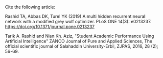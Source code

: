 

Cite the following article:

Rashid TA, Abbas DK, Turel YK (2019) A multi hidden recurrent neural network with a modified grey wolf optimizer. PLoS ONE 14(3): e0213237. https://doi.org/10.1371/journal.pone.0213237

Tarik A. Rashid and Nian Kh. Aziz, "Student Academic Performance Using Artificial Intelligence" ZANCO Journal of Pure and Applied Sciences, The official scientific journal of Salahaddin University-Erbil, ZJPAS, 2016, 28 (2); 56-69.
